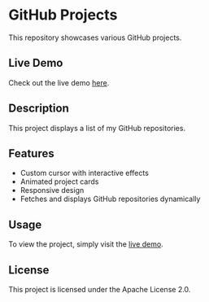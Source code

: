# GitHub Projects

This repository showcases various GitHub projects.

## Live Demo

Check out the live demo [here](https://gmirsky2.github.io/ByteHorizon/).

## Description

This project displays a list of my GitHub repositories.

## Features

- Custom cursor with interactive effects
- Animated project cards
- Responsive design
- Fetches and displays GitHub repositories dynamically

## Usage

To view the project, simply visit the [live demo](https://gmirsky2.github.io/ByteHorizon/).

## License

This project is licensed under the Apache License 2.0.
